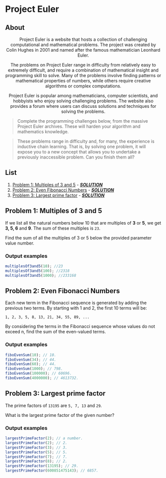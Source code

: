 # Project Euler

## About

<div align="center">

Project Euler is a website that hosts a collection of challenging computational and mathematical problems. The project was created by Colin Hughes in 2001 and named after the famous mathematician Leonhard Euler.

The problems on Project Euler range in difficulty from relatively easy to extremely difficult, and require a combination of mathematical insight and programming skill to solve. Many of the problems involve finding patterns or mathematical properties of numbers, while others require creative algorithms or complex computations.

Project Euler is popular among mathematicians, computer scientists, and hobbyists who enjoy solving challenging problems. The website also provides a forum where users can discuss solutions and techniques for solving the problems.

</div>

> Complete the programming challenges below, from the massive Project Euler archives. These will harden your algorithm and mathematics knowledge.

> These problems range in difficulty and, for many, the experience is inductive chain learning. That is, by solving one problem, it will expose you to a new concept that allows you to undertake a previously inaccessible problem. Can you finish them all?

## List

1. [Problem 1: Multiples of 3 and 5](#problem-1-multiples-of-3-and-5) - **_[SOLUTION](/tasks/fiboEvenSum.js)_**
2. [Problem 2: Even Fibonacci Numbers](#problem-2-even-fibonacci-numbers) - **_[SOLUTION](tasks/multiplesOf3and5.js)_**
3. [Problem 3: Largest prime factor](#problem-3-largest-prime-factor) - **_[SOLUTION](tasks/largestPrimeFactor.js)_**

## Problem 1: Multiples of 3 and 5

If we list all the natural numbers below 10 that are multiples of **3** or **5**, we get **3, 5, 6** and **9**. The sum of these multiples is `23`.

Find the sum of all the multiples of 3 or 5 below the provided parameter value number.

### Output examples

```javascript
multiplesOf3and5(10); //23
multiplesOf3and5(100); //2318
multiplesOf3and5(1000); //233168
```

## Problem 2: Even Fibonacci Numbers

Each new term in the Fibonacci sequence is generated by adding the previous two terms. By starting with 1 and 2, the first 10 terms will be:

`1, 2, 3, 5, 8, 13, 21, 34, 55, 89, ...`

By considering the terms in the Fibonacci sequence whose values do not exceed n, find the sum of the even-valued terms.

### Output examples

```javascript
fiboEvenSum(10); // 10.
fiboEvenSum(34); // 44.
fiboEvenSum(60); // 44.
fiboEvenSum(1000); // 798.
fiboEvenSum(100000); // 60696.
fiboEvenSum(4000000); // 4613732.
```

## Problem 3: Largest prime factor

The prime factors of `13195` are `5, 7, 13` and `29`.

What is the largest prime factor of the given number?

### Output examples

```javascript
largestPrimeFactor(2); // a number.
largestPrimeFactor(2); // 2.
largestPrimeFactor(3); // 3.
largestPrimeFactor(5); // 5.
largestPrimeFactor(7); // 7.
largestPrimeFactor(8); // 2.
largestPrimeFactor(13195); // 29.
largestPrimeFactor(600851475143); // 6857.
```
